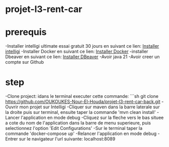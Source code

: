 # projet-l3-rent-car
# prerequis
-Installer intelligi ultimate essai gratuit 30 jours en suivant ce lien: [Installer intelligi](https://www.jetbrains.com/fr-fr/idea/download/?section=windows)
-Installer Docker en suivant ce lien: [Installer Docker](https://docs.docker.com/desktop/install/windows-install/)
-installer Dbeaver en suivant ce lien: [Installer DBeaver](https://dbeaver.io/download/)
-Avoir java 21
-Avoir creer un compte sur Github
# step
-Clone project: idans le terminal executer cette commande: ```sh 
git clone https://github.com/OUKOUKES-Nour-El-Houda/projet-l3-rent-car-back.git
-Ouvrir mon projet sur Intelligi
-Cliquer sur maven dans la barre laterale sur la droite puis sur terminal, ensuite taper la commande 'mvn clean install'
-Lancer l'application en mode debug 
-Cliquez sur la fleche vers le bas situee a cote du nom de l'application dans la barre de menu superieure, puis selectionnez l'option 'Edit Configurations'
-Sur le terminal taper la commande 'docker-compose up'
-Relancer l'application en mode debug 
-Entrer sur le navigateur l'url suivante: localhost:8089